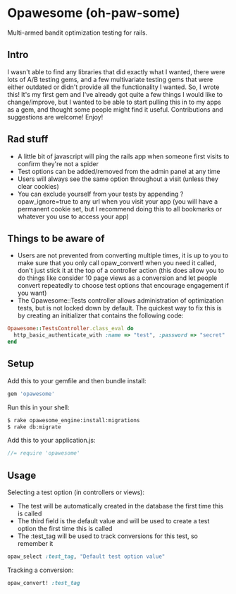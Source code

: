 # Opawesome (oh-paw-some)

Multi-armed bandit optimization testing for rails.

## Intro
I wasn't able to find any libraries that did exactly what I wanted, there were lots of A/B testing gems, and a few multivariate testing gems that were either outdated or didn't provide all the functionality I wanted. So, I wrote this! It's my first gem and I've already got quite a few things I would like to change/improve, but I wanted to be able to start pulling this in to my apps as a gem, and thought some people might find it useful. Contributions and suggestions are welcome! Enjoy!

## Rad stuff
- A little bit of javascript will ping the rails app when someone first visits to confirm they're not a spider
- Test options can be added/removed from the admin panel at any time
- Users will always see the same option throughout a visit (unless they clear cookies)
- You can exclude yourself from your tests by appending ?opaw_ignore=true to any url when you visit your app (you will have a permanent cookie set, but I recommend doing this to all bookmarks or whatever you use to access your app)

## Things to be aware of
- Users are not prevented from converting multiple times, it is up to you to make sure that you only call opaw_convert! when you need it called, don't just stick it at the top of a controller action (this does allow you to do things like consider 10 page views as a conversion and let people convert repeatedly to choose test options that encourage engagement if you want)
- The Opawesome::Tests controller allows administration of optimization tests, but is not locked down by default. The quickest way to fix this is by creating an initializer that contains the following code:

```ruby
Opawesome::TestsController.class_eval do
  http_basic_authenticate_with :name => "test", :password => "secret"
end
```

## Setup

Add this to your gemfile and then bundle install:

```ruby
gem 'opawesome'
```

Run this in your shell:
```bash
$ rake opawesome_engine:install:migrations
$ rake db:migrate
```

Add this to your application.js:

```javascript
//= require 'opawesome'
```

## Usage

Selecting a test option (in controllers or views):
  - The test will be automatically created in the database the first time this is called
  - The third field is the default value and will be used to create a test option the first time this is called
  - The :test_tag will be used to track conversions for this test, so remember it

```ruby
opaw_select :test_tag, "Default test option value"
```

Tracking a conversion:

```ruby
opaw_convert! :test_tag
```
